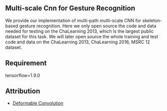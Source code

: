 ## Multi-scale Cnn for Gesture Recognition

We provide our implementation of multi-path multi-scale CNN for skeleton-based gesture recognition. Here we only open source the code and data needed for testing on the ChaLearning 2013, which is the largest public dataset for this task. We will later open source the whole training and test code and data on the ChaLearning 2013, ChaLearning 2016, MSRC 12 dataset.

## Requirement
tensorflow=1.9.0

## Attribution       

- [Deformable Convolution](https://github.com/maestrojeong/deformable_convnet)

